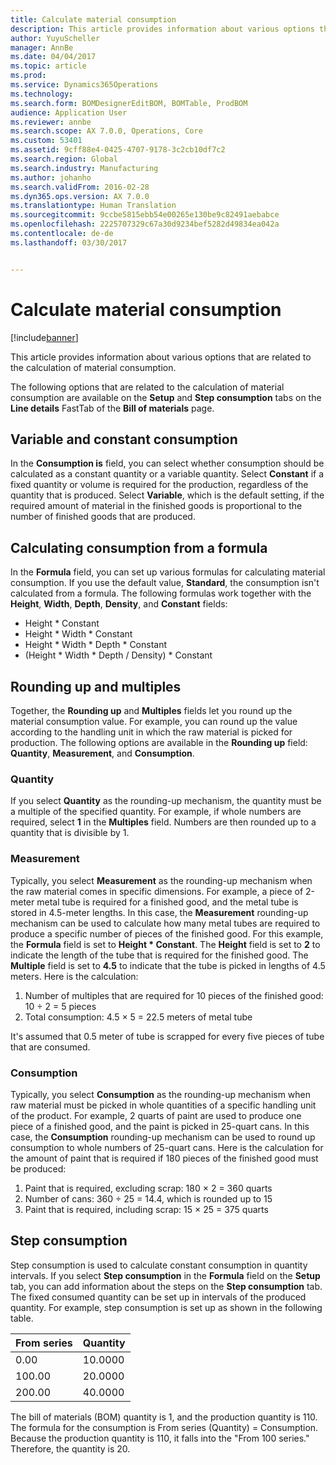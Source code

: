 ```yaml
---
title: Calculate material consumption
description: This article provides information about various options that are related to the calculation of material consumption.
author: YuyuScheller
manager: AnnBe
ms.date: 04/04/2017
ms.topic: article
ms.prod: 
ms.service: Dynamics365Operations
ms.technology: 
ms.search.form: BOMDesignerEditBOM, BOMTable, ProdBOM
audience: Application User
ms.reviewer: annbe
ms.search.scope: AX 7.0.0, Operations, Core
ms.custom: 53401
ms.assetid: 9cff88e4-0425-4707-9178-3c2cb10df7c2
ms.search.region: Global
ms.search.industry: Manufacturing
ms.author: johanho
ms.search.validFrom: 2016-02-28
ms.dyn365.ops.version: AX 7.0.0
ms.translationtype: Human Translation
ms.sourcegitcommit: 9ccbe5815ebb54e00265e130be9c82491aebabce
ms.openlocfilehash: 2225707329c67a30d9234bef5282d49834ea042a
ms.contentlocale: de-de
ms.lasthandoff: 03/30/2017


---
```


# <a name="calculate-material-consumption"></a>Calculate material consumption

[!include[banner](../includes/banner.md)]


This article provides information about various options that are related to the calculation of material consumption. 

The following options that are related to the calculation of material consumption are available on the **Setup** and **Step consumption** tabs on the **Line details** FastTab of the **Bill of materials** page.

## <a name="variable-and-constant-consumption"></a>Variable and constant consumption
In the **Consumption is** field, you can select whether consumption should be calculated as a constant quantity or a variable quantity. Select **Constant** if a fixed quantity or volume is required for the production, regardless of the quantity that is produced. Select **Variable**, which is the default setting, if the required amount of material in the finished goods is proportional to the number of finished goods that are produced.

## <a name="calculating-consumption-from-a-formula"></a>Calculating consumption from a formula
In the **Formula** field, you can set up various formulas for calculating material consumption. If you use the default value, **Standard**, the consumption isn't calculated from a formula. The following formulas work together with the **Height**, **Width**, **Depth**, **Density**, and **Constant** fields:

-   Height \* Constant
-   Height \* Width \* Constant
-   Height \* Width \* Depth \* Constant
-   (Height \* Width \* Depth / Density) \* Constant

## <a name="rounding-up-and-multiples"></a>Rounding up and multiples
Together, the **Rounding up** and **Multiples** fields let you round up the material consumption value. For example, you can round up the value according to the handling unit in which the raw material is picked for production. The following options are available in the **Rounding up** field: **Quantity**, **Measurement**, and **Consumption**.

### <a name="quantity"></a>Quantity

If you select **Quantity** as the rounding-up mechanism, the quantity must be a multiple of the specified quantity. For example, if whole numbers are required, select **1** in the **Multiples** field. Numbers are then rounded up to a quantity that is divisible by 1.

### <a name="measurement"></a>Measurement

Typically, you select **Measurement** as the rounding-up mechanism when the raw material comes in specific dimensions. For example, a piece of 2-meter metal tube is required for a finished good, and the metal tube is stored in 4.5-meter lengths. In this case, the **Measurement** rounding-up mechanism can be used to calculate how many metal tubes are required to produce a specific number of pieces of the finished good. For this example, the **Formula** field is set to **Height \* Constant**. The **Height** field is set to **2** to indicate the length of the tube that is required for the finished good. The **Multiple** field is set to **4.5** to indicate that the tube is picked in lengths of 4.5 meters. Here is the calculation:

1.  Number of multiples that are required for 10 pieces of the finished good: 10 ÷ 2 = 5 pieces
2.  Total consumption:  4.5 × 5 = 22.5 meters of metal tube

It's assumed that 0.5 meter of tube is scrapped for every five pieces of tube that are consumed.

### <a name="consumption"></a>Consumption

Typically, you select **Consumption** as the rounding-up mechanism when raw material must be picked in whole quantities of a specific handling unit of the product. For example, 2 quarts of paint are used to produce one piece of a finished good, and the paint is picked in 25-quart cans. In this case, the **Consumption** rounding-up mechanism can be used to round up consumption to whole numbers of 25-quart cans. Here is the calculation for the amount of paint that is required if 180 pieces of the finished good must be produced:

1.  Paint that is required, excluding scrap: 180 × 2 = 360 quarts
2.  Number of cans: 360 ÷ 25 = 14.4, which is rounded up to 15
3.  Paint that is required, including scrap: 15 × 25 = 375 quarts

## <a name="step-consumption"></a>Step consumption
Step consumption is used to calculate constant consumption in quantity intervals. If you select **Step consumption** in the **Formula** field on the **Setup** tab, you can add information about the steps on the **Step consumption** tab. The fixed consumed quantity can be set up in intervals of the produced quantity. For example, step consumption is set up as shown in the following table.

| From series | Quantity |
|-------------|----------|
| 0.00        | 10.0000  |
| 100.00      | 20.0000  |
| 200.00      | 40.0000  |

The bill of materials (BOM) quantity is 1, and the production quantity is 110. The formula for the consumption is From series (Quantity) = Consumption. Because the production quantity is 110, it falls into the "From 100 series." Therefore, the quantity is 20.




